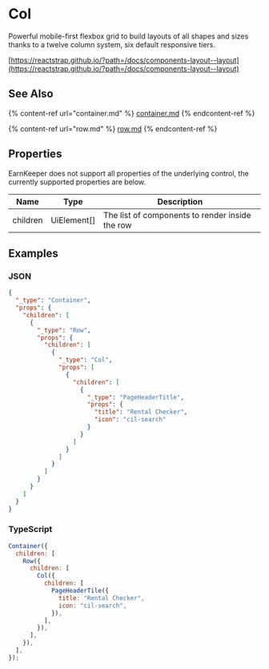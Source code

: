 # Col

Powerful mobile-first flexbox grid to build layouts of all shapes and sizes thanks to a twelve column system, six default responsive tiers.

[https://reactstrap.github.io/?path=/docs/components-layout--layout](https://reactstrap.github.io/?path=/docs/components-layout--layout)

## See Also

{% content-ref url="container.md" %}
[container.md](container.md)
{% endcontent-ref %}

{% content-ref url="row.md" %}
[row.md](row.md)
{% endcontent-ref %}

## Properties

EarnKeeper does not support all properties of the underlying control, the currently supported properties are below.

| Name     | Type         | Description                                     |
| -------- | ------------ | ----------------------------------------------- |
| children | UiElement\[] | The list of components to render inside the row |

## Examples

### JSON

```json
{
  "_type": "Container",
  "props": {
    "children": [
      {
        "_type": "Row",
        "props": {
          "children": [
            {
              "_type": "Col",
              "props": [
                {
                  "children": [
                    {
                      "_type": "PageHeaderTitle",
                      "props": {
                        "title": "Rental Checker",
                        "icon": "cil-search"
                      }
                    }
                  ]
                }
              ]
            }
          ]
        }
      }
    ]
  }
}
```

### TypeScript

```javascript
Container({
  children: [
    Row({
      children: [
        Col({
          children: [
            PageHeaderTile({
              title: "Rental Checker",
              icon: "cil-search",
            }),
          ],
        }),
      ],
    }),
  ],
});
```
